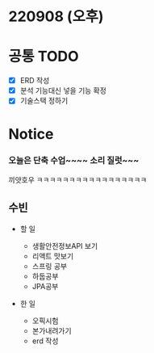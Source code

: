 # 220908 (오후)

# 공통 TODO

- [x]  ERD 작성
- [x]  분석 기능대신 넣을 기능 확정
- [x]  기술스택 정하기

# Notice

### 오늘은 단축 수업~~~~ 소리 질럿~~~

끼얏호우 ㅋㅋㅋㅋㅋㅋㅋㅋㅋㅋㅋㅋㅋㅋㅋㅋㅋ



## 수빈

- 할 일
    - 생활안전정보API 보기
    - 리액트 맛보기
    - 스프링 공부
    - 하둡공부
    - JPA공부
        
        

- 한 일
    - 오픽시험
    - 본가내려가기
    - erd 작성
    
